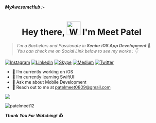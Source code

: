 ***MyAwesomeHub :-***

<h1 align="center"> Hey there, <img src="https://raw.githubusercontent.com/nixin72/nixin72/master/wave.gif" 
         alt="Waving hand animated gif"
         height="45"
         width="45" /> I'm Meet Patel</h1>
         
<!--- > *Hey there 👋 ,* -->

> *I’m a Bachelors and Passionate in **Senior iOS App Development **. You can check me on Social Link below to see my works : 👇*

<!--- - [Resume](https://drive.google.com/file/d/1gchAfTDmpDYNXZ_HA1cz1TAFo-mi8hA3/view?usp=sharing) -->

<!--- - [LinkedIn](https://in.linkedin.com/in/patelmeet12)

- [Twitter](https://twitter.com/patelmeet_12)

- [Skype](https://join.skype.com/invite/vV7Ept1jnDXx)

- [Instagram](https://www.instagram.com/meetsurani12/) -->

[![Instagram](https://img.shields.io/badge/Instagram-E4405F?style=for-the-badge&logo=instagram&logoColor=white)](https://www.instagram.com/meetsurani12)
[![LinkedIn](https://img.shields.io/badge/LinkedIn-0077B5?style=for-the-badge&logo=linkedin&logoColor=white)](https://in.linkedin.com/in/patelmeet12)
[![Skype](https://img.shields.io/badge/Skype-00acee?style=for-the-badge&logo=Skype&logoColor=white)](https://join.skype.com/invite/vV7Ept1jnDXx)
[![Medium](https://img.shields.io/badge/Medium-12100E?style=for-the-badge&logo=medium&logoColor=white)](https://medium.com/@patelmeet12)
[![Twitter](https://img.shields.io/twitter/follow/patelmeet_12?logo=Twitter&style=for-the-badge)](https://twitter.com/patelmeet_12)


- 🔭 I’m currently working on iOS 
- 🌱 I’m currently learning SwiftUI
- 💬 Ask me about Mobile Development
- 📧 Reach out to me at patelmeet0809@gmail.com

<p align="left">
  <img src="https://github-readme-stats.vercel.app/api/top-langs/?username=patelmeet12&layout=compact&theme=vue"/>
</p>

<!--- ![Meet's GitHub stats](https://github-readme-stats.vercel.app/api?username=patelmeet12&show_icons=true&theme=radical)

![Top Langs](https://github-readme-stats.vercel.app/api/top-langs/?username=patelmeet12&layout=compact&theme=radical)

![Meet's github activity graph](https://activity-graph.herokuapp.com/graph?username=patelmeet12&theme=dracula)

## 💳 Github Profile Summary Card
<p align="center">
  <img src="https://github-profile-summary-cards.vercel.app/api/cards/profile-details?username=patelmeet12&theme=vue"/>
</p>

## 📟 Most Used Languages
<p align="center">
  <img src="https://github-readme-stats.vercel.app/api/top-langs/?username=patelmeet12&layout=compact&theme=vue"/>
</p>

## 📟 GitHub Stats
<p align="center">
	<img width="48%" src="https://github-readme-stats.vercel.app/api?username=patelmeet12&show_icons=true&theme=vue" />
	<img width="48%" src="https://github-readme-streak-stats.herokuapp.com/?user=patelmeet12&theme=vue" />
</p> --->

<p align="left"> <img src="https://komarev.com/ghpvc/?username=patelmeet12&label=Views&color=blue&style=plastic&style=for-the-badge" alt="patelmeet12" /> </p>

***Thank You For Watching! :+1:***

